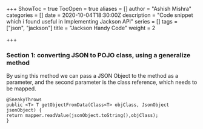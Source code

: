 +++
ShowToc = true
TocOpen = true
aliases = []
author = "Ashish Mishra"
categories = []
date = 2020-10-04T18:30:00Z
description = "Code snippet which i found useful in Implementing Jackson API"
series = []
tags = ["json", "jackson"]
title = "Jackson Handy Code"
weight = 2

+++
### Section 1: converting JSON to POJO class, using a generalize method

By using this method we can pass a JSON Object to the method as a parameter, and the second parameter is the class reference, which needs to be mapped.

    @SneakyThrows
    public <T> T getObjectFromData(Class<T> objClass, JsonObject jsonObject) {
    return mapper.readValue(jsonObject.toString(),objClass);
    }